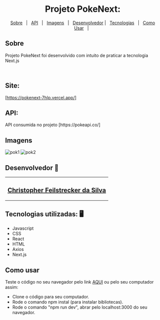 <h1 align="center" id="top">Projeto PokeNext: </h1>

<p align="center">
  <a href="#sobre">Sobre</a> &#xa0; | &#xa0; 
  <a href="#surge">API</a> &#xa0; | &#xa0;
  <a href="#imagens">Imagens</a> &#xa0; | &#xa0;
  <a href="#desenvolvedor">Desenvolvedor</a> | &#xa0;
<a href="#tecnologias">Tecnologias</a> &#xa0; | &#xa0;
<a href="#comousar">Como Usar</a> &#xa0; | &#xa0;

</p>
<h2 id="sobre"> Sobre </h2>

Projeto PokeNext foi desenvolvido com intuito de praticar a tecnologia Next.js

<br />


<h2 id=""> Site: </h2>

[https://pokenext-7hlp.vercel.app/]
<br />


<h2 id="surge"> API: </h2>
API consumida no projeto
[https://pokeapi.co/]

<br />

<h2 id="imagens"> Imagens </h2>

![pok1](https://user-images.githubusercontent.com/87909626/192161428-6e43e08a-f324-485d-9b37-5ad4076054bb.jpg)
![pok2](https://user-images.githubusercontent.com/87909626/192161425-4f4a9e3c-0775-4357-97fa-4f5a60a02dfa.jpg)


<h2 id="desenvolvedor"> Desenvolvedor 🤖 </h2>

<table>
  <tr>
  <td align="center"><a href="https://github.com/ChristpherFeilstrecker">
   <sub><h2> Christopher Feilstrecker da Silva</h2> </sub> 
       
</table>


<h2 id="tecnologias"> Tecnologias utilizadas: 🖥️ </h2>

- Javascript
- CSS
- React
- HTML
- Axios
- Next.js

<h2 id="comousar"> Como usar </h2>

Teste o código no seu navegador pelo link <a href="#surge">AQUI</a> ou pelo seu computador assim:

- Clone o código para seu computador.
- Rode o comando npm instal (para instalar bibliotecas).
- Rode o comando "npm run dev", abrar pelo localhost:3000 do seu navegador.
